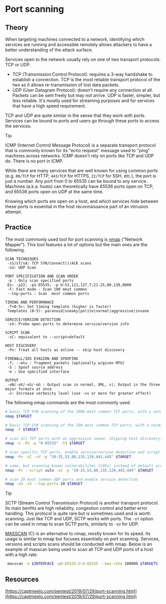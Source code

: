 # Port scanning

## Theory

When targeting machines connected to a network, identifying which services are running and accessible remotely allows attackers to have a better understanding of the attack surface.

Services open to the network usually rely on one of two transport protocols: TCP or UDP.

* TCP (Transmission Control Protocol): requires a 3-way handshake to establish a connection. TCP is the most reliable transport protocol of the two as it allows re-transmission of lost data packets.
* UDP (User Datagram Protocol): doesn't require any connection at all. Packets can be sent freely but may not arrive. UDP is faster, simpler, but less reliable. It's mostly used for streaming purposes and for services that have a high speed requirement.

TCP and UDP are quite similar in the sense that they work with ports. Services can be bound to ports and users go through these ports to access the services.

> [!TIP]
> ICMP (Internet Control Message Protocol) is a separate transport protocol that is commonly known for its "echo request" message used to "ping" machines across networks. ICMP doesn't rely on ports like TCP and UDP do. There is no port in ICMP.

While there are many services that are well known for using common ports (e.g. `80/TCP` for HTTP, `443/TCP` for HTTPS, `22/TCP` for SSH, etc.), the port is just a number. Any port from 0 to 65535 can be bound to any service. Machines (a.k.a. hosts) can theoretically have 65536 ports open on TCP, and 65536 ports open on UDP at the same time.

Knowing which ports are open on a host, and which services hide between these ports is essential in the host reconnaissance part of an intrusion attempt.

## Practice

The most commonly used tool for port scanning is [nmap](https://nmap.org/) ("Network Mapper"). This tool features a lot of options but the main ones are the following.

```
SCAN TECHNIQUES
 -sS/sT/sA: TCP SYN/Connect()/ACK scans
 -sU: UDP Scan

PORT SPECIFICATION AND SCAN ORDER
 -p : Only scan specified ports
 Ex: -p22; -p1-65535; -p U:53,111,137,T:21-25,80,139,8080
 -F: Fast mode - Scan 100 most common
 --top-ports : Scan  most common ports
 
TIMING AND PERFORMANCE
 -T<0-5>: Set timing template (higher is faster)
 Templates (0-5): paranoid|sneaky|polite|normal|aggressive|insane 

SERVICE/VERSION DETECTION
 -sV: Probe open ports to determine service/version info
 
SCRIPT SCAN
 -sC: equivalent to --script=default

HOST DISCOVERY
 -Pn: Treat all hosts as online -- skip host discovery

FIREWALL/IDS EVASION AND SPOOFING
 -f; --mtu : fragment packets (optionally w/given MTU)
 -S : Spoof source address
 -e : Use specified interface

OUTPUT
 -oN/-oX/-oS/-oG : Output scan in normal, XML, s|: Output in the three major formats at once
 -v: Increase verbosity level (use -vv or more for greater effect)
```

The following nmap commands are the most commonly used.

```bash
# basic TCP SYN scanning of the 1000 most common TCP ports, with a normal speed
nmap $TARGET

# basic TCP SYN scanning of the 100 most common TCP ports, with a normal speed
nmap -F $TARGET

# scan all TCP ports with an aggressive speed, skipping host discovery, adding verbosity
nmap -v -Pn -p "0-65535" -T4 $TARGET

# scan specific TCP ports, enable service/version detection and script scanning, skipping host discovery, with an aggressive speed
nmap -Pn -sC -sV -p "20-25,53,80,135,139,443,445" $TARGET

# same, but scanning known vulnerabilites (CVEs) instead of default scripts
nmap -Pn --script vuln -sV -p "20-25,53,80,135,139,443,445" $TARGET

# scan 20 most common UDP ports and enable service detection
nmap -sU -sV --top-ports 20 $TARGET
```

> [!TIP]
> SCTP (Stream Control Transmission Protocol) is another transport protocol. Its main benfits are high reliability, congestion control and better error handling. This protocol is quite rare but is sometimes used and is worth scanning. Just like TCP and UDP, SCTP works with ports. The `-sY` option can be used in nmap to scan SCTP ports, similarly to `-sU` for UDP.

[MASSCAN](https://github.com/robertdavidgraham/masscan) (C) is an alternative to nmap, mostly known for its speed. Its usage is similar to nmap but focuses essentially on port scanning. Services, versions and scripts scans should be conducted with nmap. Below is an example of masscan being used to scan all TCP and UDP ports of a host with a high rate.

```bash
 masscan -e $INTERFACE -p0-65535,U:0-65535 --max-rate 100000 $TARGETS
```

## Resources

[https://captmeelo.com/pentest/2019/07/29/port-scanning.html](https://captmeelo.com/pentest/2019/07/29/port-scanning.html)
